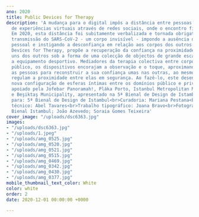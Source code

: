 ```yaml
---
ano: 2020
title: Public Devices for Therapy
description: 'A mudança para o digital impôs a distância entre pessoas com a promoção
  de experiências virtuais através de redes sociais, onde o encontro físico está ausente.
  Em 2020, esta distância foi subitamente verbalizada e tornada obrigatória pela rápida
  transmissão do SARS-CoV-2 - um corpo invisível - impondo a ausência de contacto
  pessoal e instigando a desconfiança em relação aos corpos dos outros.<br>Public
  Devices for Therapy, propõe a recuperação da confiança na proximidade dos corpos
  uns dos outros sob a forma de uma colecção de objectos de grande escala que se assemelham
  a equipamento desportivo. Mediadores da terapia colectiva entre corpos no espaço
  público, os dispositivos encorajam a observação e o toque, aproximando novamente
  as pessoas para reconstruir a sua confiança umas nas outras, ao mesmo tempo que
  regulam a proximidade entre elas em segurança. Ao fazê-lo, este desenho produz uma
  nova configuração de esferas íntimas entre os domínios público e privado.<br><br>Projeto
  apoiado pela Jofebar Panoramah!, Pláka Porto, Istanbul Metropolitan Municipality
  e Beşiktaş Municipality, apresentado na 5ª Bienal de Design de Istambul.<br><br>Projeto
  para: 5ª Bienal de Design de Istambul<br>Curadoria: Mariana Pestana<br>Trabalho
  técnico: Abel Tavares<br>Trabalho tipográfico: Joana Bravo<br>Fotografias: Equipa
  Bienal Istambul; João Azevedo; Soraia Gomes Teixeira'
cover_image: "/uploads/dsc6363.jpg"
images:
- "/uploads/dsc6363.jpg"
- "/uploads/1.jpeg"
- "/uploads/amg_0525.jpg"
- "/uploads/amg_0520.jpg"
- "/uploads/amg_0521.jpg"
- "/uploads/amg_0515.jpg"
- "/uploads/amg_0469.jpg"
- "/uploads/amg_0342.jpg"
- "/uploads/amg_0430.jpg"
- "/uploads/amg_0377.jpg"
mobile_thumbnail_text_color: White
color: white
order: 2
date: 2020-12-01 00:00:00 +0000

---
```

